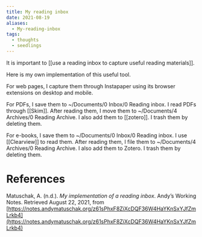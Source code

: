 ```yaml
---
title: My reading inbox
date: 2021-08-19
aliases:
  - My-reading-inbox
tags:
  - thoughts
  - seedlings
---
```

It is important to [[use a reading inbox to capture useful reading materials]].

Here is my own implementation of this useful tool.

For web pages, I capture them through Instapaper using its browser extensions on desktop and mobile.

For PDFs, I save them to ~/Documents/0 Inbox/0 Reading inbox. I read PDFs through [[Skim]]. After reading them, I move them to ~/Documents/4 Archives/0 Reading Archive. I also add them to [[zotero]]. I trash them by deleting them.

For e-books, I save them to ~/Documents/0 Inbox/0 Reading inbox. I use [[Clearview]] to read them. After reading them, I file them to ~/Documents/4 Archives/0 Reading Archive. I also add them to Zotero. I trash them by deleting them.

# References

Matuschak, A. (n.d.). *My implementation of a reading inbox*. Andyʼs Working Notes. Retrieved August 22, 2021, from [https://notes.andymatuschak.org/z61sPhxF8ZiXcDQF36W4HaYKnSxYJfZmLrkb4](https://notes.andymatuschak.org/z61sPhxF8ZiXcDQF36W4HaYKnSxYJfZmLrkb4)

